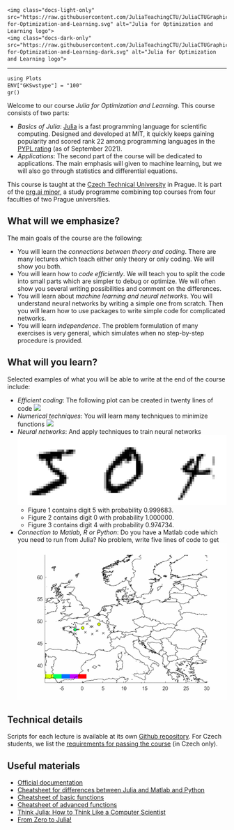 ```@raw html
<img class="docs-light-only" src="https://raw.githubusercontent.com/JuliaTeachingCTU/JuliaCTUGraphics/main/logo/Julia-for-Optimization-and-Learning.svg" alt="Julia for Optimization and Learning logo">
<img class="docs-dark-only" src="https://raw.githubusercontent.com/JuliaTeachingCTU/JuliaCTUGraphics/main/logo/Julia-for-Optimization-and-Learning-dark.svg" alt="Julia for Optimization and Learning logo">
```
---

```@setup grsetup
using Plots
ENV["GKSwstype"] = "100"
gr()
```

Welcome to our course *Julia for Optimization and Learning*. This course consists of two parts:
- *Basics of Julia*: [Julia](https://julialang.org/) is a fast programming language for scientific computing. Designed and developed at MIT, it quickly keeps gaining popularity and scored rank 22 among programming languages in the [PYPL rating](https://pypl.github.io/PYPL.html) (as of September 2021).
- *Applications*: The second part of the course will be dedicated to applications. The main emphasis will given to machine learning, but we will also go through statistics and differential equations.

This course is taught at the [Czech Technical University](https://www.cvut.cz/en/) in Prague. It is part of the [prg.ai minor](https://prg.ai/minor/), a study programme combining top courses from four faculties of two Prague universities.


## What will we emphasize?

The main goals of the course are the following:
- You will learn the *connections between theory and coding*. There are many lectures which teach either only theory or only coding. We will show you both.
- You will learn how to *code efficiently*. We will teach you to split the code into small parts which are simpler to debug or optimize. We will often show you several writing possibilities and comment on the differences.
- You will learn about *machine learning and neural networks*. You will understand neural networks by writing a simple one from scratch. Then you will learn how to use packages to write simple code for complicated networks.
- You will learn *independence*. The problem formulation of many exercises is very general, which simulates when no step-by-step procedure is provided.


## What will you learn?

Selected examples of what you will be able to write at the end of the course include:
- *Efficient coding*: The following plot can be created in twenty lines of code
  ![](lecture_03/juliaset.gif)
- *Numerical techniques*: You will learn many techniques to minimize functions
  ![](lecture_08/anim1.gif)
- *Neural networks*: And apply techniques to train neural networks
  ![](lecture_11/nn_intro.svg)
  - Figure 1 contains digit 5 with probability 0.999683.
  - Figure 2 contains digit 0 with probability 1.000000.
  - Figure 3 contains digit 4 with probability 0.974734.
- *Connection to Matlab, R or Python*: Do you have a Matlab code which you need to run from Julia? No problem, write five lines of code to get
  ![](data/Video.gif)


## Technical details

Scripts for each lecture is available at its own [Github repository](https://github.com/JuliaTeachingCTU/Julia-for-Optimization-and-Learning-Scripts). For Czech students, we list the [requirements for passing the course](https://cw.fel.cvut.cz/b221/courses/b0b36jul/start) (in Czech only).


## Useful materials

- [Official documentation](https://docs.julialang.org/en/v1/)
- [Cheatsheet for differences between Julia and Matlab and Python](https://cheatsheets.quantecon.org/)
- [Cheatsheet of basic functions](https://cheatsheets.quantecon.org/julia-cheatsheet.html)
- [Cheatsheet of advanced functions](https://juliadocs.github.io/Julia-Cheat-Sheet/)
- [Think Julia: How to Think Like a Computer Scientist](https://benlauwens.github.io/ThinkJulia.jl/latest/book.html#chap01)
- [From Zero to Julia!](https://techytok.com/from-zero-to-julia/)
